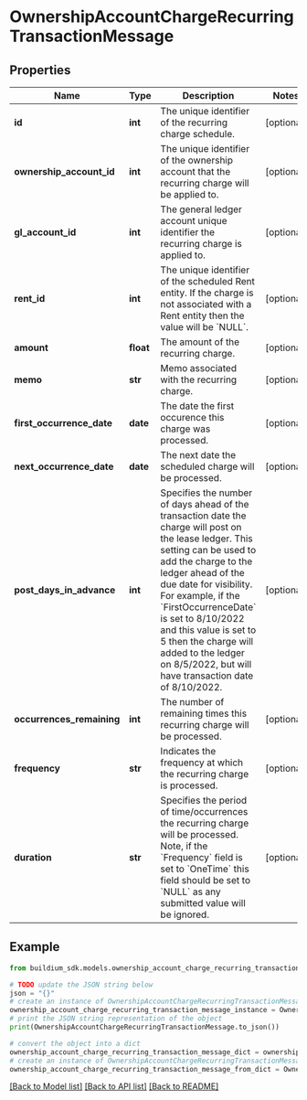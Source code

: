 # OwnershipAccountChargeRecurringTransactionMessage


## Properties

Name | Type | Description | Notes
------------ | ------------- | ------------- | -------------
**id** | **int** | The unique identifier of the recurring charge schedule. | [optional] 
**ownership_account_id** | **int** | The unique identifier of the ownership account that the recurring charge will be applied to. | [optional] 
**gl_account_id** | **int** | The general ledger account unique identifier the recurring charge is applied to. | [optional] 
**rent_id** | **int** | The unique identifier of the scheduled Rent entity. If the charge is not associated with a Rent entity then the value will be &#x60;NULL&#x60;. | [optional] 
**amount** | **float** | The amount of the recurring charge. | [optional] 
**memo** | **str** | Memo associated with the recurring charge. | [optional] 
**first_occurrence_date** | **date** | The date the first occurence this charge was processed. | [optional] 
**next_occurrence_date** | **date** | The next date the scheduled charge will be processed. | [optional] 
**post_days_in_advance** | **int** | Specifies the number of days ahead of the transaction date the charge will post on the lease ledger. This setting can be used to add the charge to the ledger ahead of the due date for visibility. For example, if the &#x60;FirstOccurrenceDate&#x60; is set to 8/10/2022 and this value is set to 5 then the charge will added to the ledger on 8/5/2022, but will have transaction date of 8/10/2022. | [optional] 
**occurrences_remaining** | **int** | The number of remaining times this recurring charge will be processed. | [optional] 
**frequency** | **str** | Indicates the frequency at which the recurring charge is processed. | [optional] 
**duration** | **str** | Specifies the period of time/occurrences the recurring charge will be processed. Note, if the &#x60;Frequency&#x60; field is set to &#x60;OneTime&#x60; this field should be set to &#x60;NULL&#x60; as any submitted value will be ignored. | [optional] 

## Example

```python
from buildium_sdk.models.ownership_account_charge_recurring_transaction_message import OwnershipAccountChargeRecurringTransactionMessage

# TODO update the JSON string below
json = "{}"
# create an instance of OwnershipAccountChargeRecurringTransactionMessage from a JSON string
ownership_account_charge_recurring_transaction_message_instance = OwnershipAccountChargeRecurringTransactionMessage.from_json(json)
# print the JSON string representation of the object
print(OwnershipAccountChargeRecurringTransactionMessage.to_json())

# convert the object into a dict
ownership_account_charge_recurring_transaction_message_dict = ownership_account_charge_recurring_transaction_message_instance.to_dict()
# create an instance of OwnershipAccountChargeRecurringTransactionMessage from a dict
ownership_account_charge_recurring_transaction_message_from_dict = OwnershipAccountChargeRecurringTransactionMessage.from_dict(ownership_account_charge_recurring_transaction_message_dict)
```
[[Back to Model list]](../README.md#documentation-for-models) [[Back to API list]](../README.md#documentation-for-api-endpoints) [[Back to README]](../README.md)


